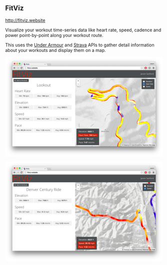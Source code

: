 ## FitViz

http://fitviz.website

Visualize your workout time-series data like heart rate, speed, cadence and power point-by-point along your workout route.

This uses the [Under Armour](https://developer.underarmour.com/) and [Strava](http://strava.github.io/api/) APIs to gather detail information about your workouts and display them on a map.

![screenshot1](screenshot1.png)

![screenshot2](screenshot2.png)
